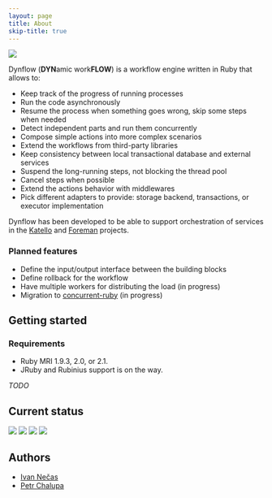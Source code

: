 ```yaml
---
layout: page
title: About
skip-title: true
---
```


<div id="big_logo" class="well"><img src="/images/logo-flat.png"></div>

Dynflow (**DYN**amic work**FLOW**) is a workflow engine
written in Ruby that allows to:

-   Keep track of the progress of running processes
-   Run the code asynchronously
-   Resume the process when something goes wrong, skip some steps when needed
-   Detect independent parts and run them concurrently
-   Compose simple actions into more complex scenarios
-   Extend the workflows from third-party libraries
-   Keep consistency between local transactional database and
    external services
-   Suspend the long-running steps, not blocking the thread pool
-   Cancel steps when possible
-   Extend the actions behavior with middlewares
-   Pick different adapters to provide: storage backend, transactions, or executor implementation

Dynflow has been developed to be able to support orchestration of services in the
[Katello](http://katello.org) and [Foreman](http://theforeman.org/) projects.

### Planned features

-   Define the input/output interface between the building blocks
-   Define rollback for the workflow
-   Have multiple workers for distributing the load (in progress)
-   Migration to [concurrent-ruby](http://concurrent-ruby.com) (in progress)

## Getting started


### Requirements

-   Ruby MRI 1.9.3, 2.0, or 2.1.
-   JRuby and Rubinius support is on the way.

*TODO*

## Current status

![](https://img.shields.io/travis/Dynflow/dynflow/master.svg?style=flat)
![](https://img.shields.io/github/issues/Dynflow/dynflow.svg?style=flat)
![](https://img.shields.io/gem/v/dynflow.svg?style=flat)
![](https://img.shields.io/badge/license-MIT-brightgreen.svg?style=flat)

## Authors

-   [Ivan Nečas](https://github.com/iNecas)
-   [Petr Chalupa](http://blog.pitr.ch)

